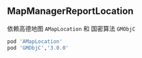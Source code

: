 MapManagerReportLocation
----

依赖高德地图 `AMapLocation` 和 国密算法 `GMObjC`

```ruby
pod 'AMapLocation'
pod 'GMObjC','3.0.0'
```